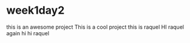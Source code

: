 # week1day2
this is an awesome project 
This is a cool project
this is raquel HI
raquel again hi
hi raquel